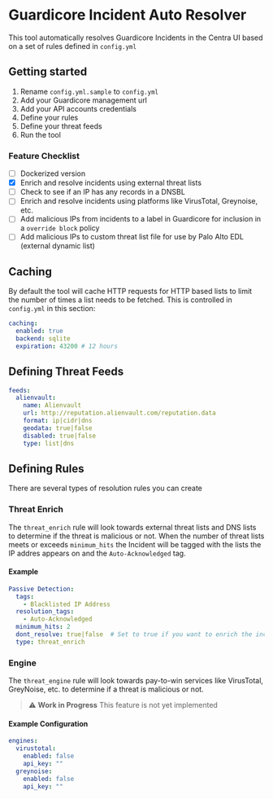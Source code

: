 # Guardicore Incident Auto Resolver

This tool automatically resolves Guardicore Incidents in the Centra UI based on a set of rules defined in `config.yml`

## Getting started

1. Rename `config.yml.sample` to `config.yml`
2. Add your Guardicore management url
3. Add your API accounts credentials
4. Define your rules
5. Define your threat feeds
6. Run the tool

### Feature Checklist

- [ ] Dockerized version
- [x] Enrich and resolve incidents using external threat lists
- [ ] Check to see if an IP has any records in a DNSBL
- [ ] Enrich and resolve incidents using platforms like VirusTotal, Greynoise, etc.
- [ ] Add malicious IPs from incidents to a label in Guardicore for inclusion in a `override block` policy
- [ ] Add malicious IPs to custom threat list file for use by Palo Alto EDL (external dynamic list)

## Caching

By default the tool will cache HTTP requests for HTTP based lists to limit the number of times a list needs to be fetched.  This is controlled in `config.yml` in this section:

```yaml
caching:
  enabled: true
  backend: sqlite
  expiration: 43200 # 12 hours
```

## Defining Threat Feeds

```yaml
feeds:
  alienvault:
    name: Alienvault
    url: http://reputation.alienvault.com/reputation.data
    format: ip|cidr|dns
    geodata: true|false
    disabled: true|false
    type: list|dns
```

## Defining Rules

There are several types of resolution rules you can create

### Threat Enrich

The `threat_enrich` rule will look towards external threat lists and DNS lists to determine if the threat is malicious or not. When the number of threat lists meets or exceeds `minimum_hits` the Incident will be tagged with the lists the IP addres appears on and the `Auto-Acknowledged` tag.

#### Example

```yaml
Passive Detection:
  tags:
    - Blacklisted IP Address
  resolution_tags:
    - Auto-Acknowledged
  minimum_hits: 2
  dont_resolve: true|false  # Set to true if you want to enrich the incident and have an analyst manually review in the Centra UI
  type: threat_enrich
```

### Engine

The `threat_engine` rule will look towards pay-to-win services like VirusTotal, GreyNoise, etc. to determine if a threat is malicious or not.

> :warning: **Work in Progress** This feature is not yet implemented

#### Example Configuration

```yaml
engines:
  virustotal:
    enabled: false
    api_key: ""
  greynoise:
    enabled: false
    api_key: ""
```


